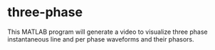 # three-phase
This MATLAB program will generate a video to visualize three phase instantaneous line and per phase waveforms and their phasors.
